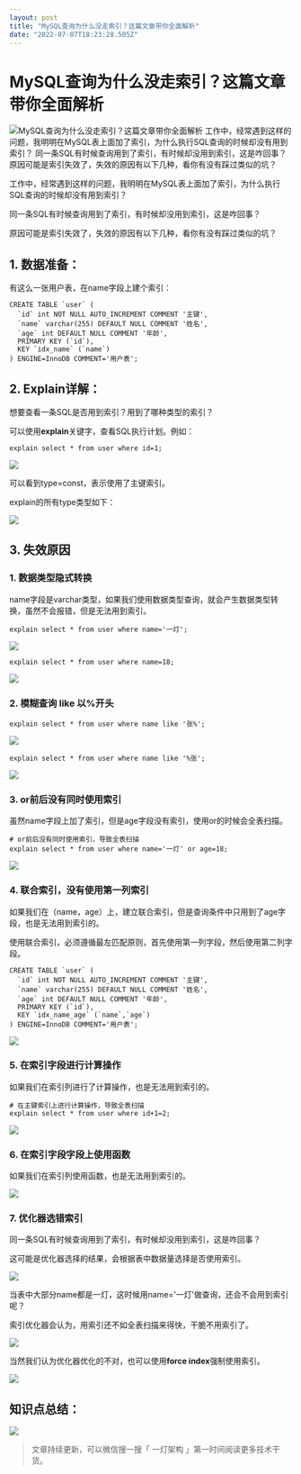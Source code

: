```yaml
---
layout: post
title: "MySQL查询为什么没走索引？这篇文章带你全面解析"
date: "2022-07-07T18:23:28.505Z"
---
```

MySQL查询为什么没走索引？这篇文章带你全面解析
=========================

![MySQL查询为什么没走索引？这篇文章带你全面解析](https://img2022.cnblogs.com/blog/734446/202207/734446-20220708000424196-1030982398.png) 工作中，经常遇到这样的问题，我明明在MySQL表上面加了索引，为什么执行SQL查询的时候却没有用到索引？ 同一条SQL有时候查询用到了索引，有时候却没用到索引，这是咋回事？ 原因可能是索引失效了，失效的原因有以下几种，看你有没有踩过类似的坑？

工作中，经常遇到这样的问题，我明明在MySQL表上面加了索引，为什么执行SQL查询的时候却没有用到索引？

同一条SQL有时候查询用到了索引，有时候却没用到索引，这是咋回事？

原因可能是索引失效了，失效的原因有以下几种，看你有没有踩过类似的坑？

1\. 数据准备：
---------

有这么一张用户表，在name字段上建个索引：

    CREATE TABLE `user` (
      `id` int NOT NULL AUTO_INCREMENT COMMENT '主键',
      `name` varchar(255) DEFAULT NULL COMMENT '姓名',
      `age` int DEFAULT NULL COMMENT '年龄',
      PRIMARY KEY (`id`),
      KEY `idx_name` (`name`)
    ) ENGINE=InnoDB COMMENT='用户表';
    

2\. Explain详解：
--------------

想要查看一条SQL是否用到索引？用到了哪种类型的索引？

可以使用**explain**关键字，查看SQL执行计划。例如：

    explain select * from user where id=1;
    

![](https://img2022.cnblogs.com/blog/734446/202207/734446-20220708000058245-1642037234.png)

可以看到type=const，表示使用了主键索引。

explain的所有type类型如下：

![](https://img2022.cnblogs.com/blog/734446/202207/734446-20220708000112062-259861275.png)

3\. 失效原因
--------

### 1\. 数据类型隐式转换

name字段是varchar类型，如果我们使用数据类型查询，就会产生数据类型转换，虽然不会报错，但是无法用到索引。

    explain select * from user where name='一灯';
    

![](https://img2022.cnblogs.com/blog/734446/202207/734446-20220708000123635-1776449221.png)

    explain select * from user where name=18;
    

![](https://img2022.cnblogs.com/blog/734446/202207/734446-20220708000134763-1644236505.png)

### 2\. 模糊查询 like 以%开头

    explain select * from user where name like '张%';
    

![](https://img2022.cnblogs.com/blog/734446/202207/734446-20220708000146023-1760948075.png)

    explain select * from user where name like '%张';
    

![](https://img2022.cnblogs.com/blog/734446/202207/734446-20220708000154370-314283918.png)

### 3\. or前后没有同时使用索引

虽然name字段上加了索引，但是age字段没有索引，使用or的时候会全表扫描。

    # or前后没有同时使用索引，导致全表扫描
    explain select * from user where name='一灯' or age=18;
    

![](https://img2022.cnblogs.com/blog/734446/202207/734446-20220708000206954-74842309.png)

### 4\. 联合索引，没有使用第一列索引

如果我们在（name，age）上，建立联合索引，但是查询条件中只用到了age字段，也是无法用到索引的。

使用联合索引，必须遵循最左匹配原则，首先使用第一列字段，然后使用第二列字段。

    CREATE TABLE `user` (
      `id` int NOT NULL AUTO_INCREMENT COMMENT '主键',
      `name` varchar(255) DEFAULT NULL COMMENT '姓名',
      `age` int DEFAULT NULL COMMENT '年龄',
      PRIMARY KEY (`id`),
      KEY `idx_name_age` (`name`,`age`)
    ) ENGINE=InnoDB COMMENT='用户表';
    

![](https://img2022.cnblogs.com/blog/734446/202207/734446-20220708000218304-1615747058.png)

### 5\. 在索引字段进行计算操作

如果我们在索引列进行了计算操作，也是无法用到索引的。

    # 在主键索引上进行计算操作，导致全表扫描
    explain select * from user where id+1=2;
    

![](https://img2022.cnblogs.com/blog/734446/202207/734446-20220708000228339-803914080.png)

### 6\. 在索引字段字段上使用函数

如果我们在索引列使用函数，也是无法用到索引的。

![](https://img2022.cnblogs.com/blog/734446/202207/734446-20220708000239822-1818584544.png)

### 7\. 优化器选错索引

同一条SQL有时候查询用到了索引，有时候却没用到索引，这是咋回事？

这可能是优化器选择的结果，会根据表中数据量选择是否使用索引。

![](https://img2022.cnblogs.com/blog/734446/202207/734446-20220708000250366-1534014039.png)

当表中大部分name都是一灯，这时候用name='一灯'做查询，还会不会用到索引呢？

索引优化器会认为，用索引还不如全表扫描来得快，干脆不用索引了。

![](https://img2022.cnblogs.com/blog/734446/202207/734446-20220708000300815-40043852.png)

当然我们认为优化器优化的不对，也可以使用**force index**强制使用索引。

![](https://img2022.cnblogs.com/blog/734446/202207/734446-20220708000310169-2004999676.png)

知识点总结：
------

![](https://img2022.cnblogs.com/blog/734446/202207/734446-20220708000321229-479142931.png)

> 文章持续更新，可以微信搜一搜「 一灯架构 」第一时间阅读更多技术干货。